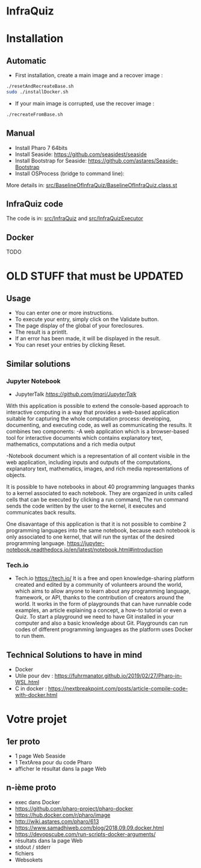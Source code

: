 # InfraQuiz

# Installation

## Automatic

- First installation, create a main image and a recover image :
```bash
./resetAndRecreateBase.sh
sudo ./installDocker.sh
```

- If your main image is corrupted, use the recover image :
```bash
./recreateFromBase.sh
```

## Manual

- Install Pharo 7 64bits
- Install Seaside: https://github.com/seasidest/seaside
- Install Bootstrap for Seaside: https://github.com/astares/Seaside-Bootstrap 
- Install OSProcess (bridge to command line):

More details in: [src/BaselineOfInfraQuiz/BaselineOfInfraQuiz.class.st](src/BaselineOfInfraQuiz/BaselineOfInfraQuiz.class.st)

## InfraQuiz code

The code is in: [src/InfraQuiz](src/InfraQuiz) and [src/InfraQuizExecutor](src/InfraQuizExecutor)

## Docker

TODO

# OLD STUFF that must be UPDATED

## Usage

- You can enter one or more instructions.
- To execute your entry, simply click on the Validate button.
- The page display of the global of your foreclosures.
- The result is a printIt.
- If an error has been made, it will be displayed in the result.
- You can reset your entries by clicking Reset.

## Similar solutions 
### Jupyter Notebook

- JupyterTalk *https://github.com/jmari/JupyterTalk*

With this application is possible to extend the console-based approach to interactive computing in a way that provides a web-based application suitable for capturing the whole computation process: developing, documenting, and executing code, as well as communicating the results. It combines two components: 
-A web application which is a browser-based tool for interactive documents which contains explanatory text, mathematics, computations and a rich media output

-Notebook document which is a representation of all content visible in the web application, including inputs and outputs of the computations, explanatory text, mathematics, images, and rich media representations of objects.

It is possible to have notebooks in about 40 programming languages thanks to a kernel associated to each notebook. They are organized in units called cells that can be executed by clicking a run command, The run command sends the code written by the user to the kernel,   it executes and communicates back results. 

One disavantage of this application is that it is not possible to combine 2 programming languages into the same notebook, because each notebook is only associated to one kernel, that will run the syntax of the desired programming language.
https://jupyter-notebook.readthedocs.io/en/latest/notebook.html#introduction

### Tech.io

- Tech.io https://tech.io/
It is a free and open knowledge-sharing platform created and edited by a community of volunteers around the world, which aims to allow anyone to learn about any programming language, framework, or API, thanks to the contribution of creators around the world.
It works in the form of playgrounds that can have runnable code examples, an article explaining a concept, a how-to tutorial or even a Quiz.
To start a playground we need to have Git installed in your computer and also a basic knowledge about Git.
Playgrounds can run codes of different programming languages as the platform uses Docker to run them.


## Technical Solutions to have in mind  

- Docker
- Utile pour dev : https://fuhrmanator.github.io/2019/02/27/Pharo-in-WSL.html
- C in docker : https://nextbreakpoint.com/posts/article-compile-code-with-docker.html

# Votre projet

## 1er proto

- 1 page Web Seaside
- 1 TextArea pour du code Pharo
- afficher le résultat dans la page Web

## n-ième proto

- exec dans Docker 
- https://github.com/pharo-project/pharo-docker
- https://hub.docker.com/r/pharo/image
- http://wiki.astares.com/pharo/613
- https://www.samadhiweb.com/blog/2018.09.09.docker.html
- https://devopscube.com/run-scripts-docker-arguments/
- résultats dans la page Web
- stdout / stderr
- fichiers
- Websokets


